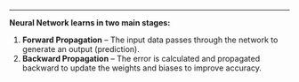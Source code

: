 
---

**Neural Network learns in two main stages:**

1. **Forward Propagation** – The input data passes through the network to generate an output (prediction).
2. **Backward Propagation** – The error is calculated and propagated backward to update the weights and biases to improve accuracy.


